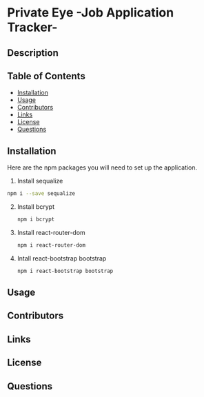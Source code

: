 # Private Eye -Job Application Tracker-


## Description


## Table of Contents
- [Installation](#Installation)
- [Usage](#Usage)
- [Contributors](#Contributors)
- [Links](#Links)
- [License](#license)
- [Questions](#Questions)
        
## Installation
Here are the npm packages you will need to set up the application.
 1. Install sequalize
   ```sh
   npm i --save sequalize
   ```
2. Install bcrypt
   ```sh
   npm i bcrypt

3. Install react-router-dom
    ```sh
    npm i react-router-dom

4. Intall react-bootstrap bootstrap
    ```sh
    npm i react-bootstrap bootstrap

## Usage



## Contributors



## Links

## License

## Questions







